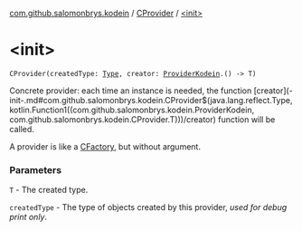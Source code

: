 [com.github.salomonbrys.kodein](../index.md) / [CProvider](index.md) / [&lt;init&gt;](.)

# &lt;init&gt;

`CProvider(createdType: `[`Type`](http://docs.oracle.com/javase/6/docs/api/java/lang/reflect/Type.html)`, creator: `[`ProviderKodein`](../-provider-kodein/index.md)`.() -> T)`

Concrete provider: each time an instance is needed, the function [creator](-init-.md#com.github.salomonbrys.kodein.CProvider$<init>(java.lang.reflect.Type, kotlin.Function1((com.github.salomonbrys.kodein.ProviderKodein, com.github.salomonbrys.kodein.CProvider.T)))/creator) function will be called.

A provider is like a [CFactory](../-c-factory/index.md), but without argument.

### Parameters

`T` - The created type.

`createdType` - The type of objects created by this provider, *used for debug print only*.